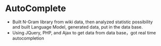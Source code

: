# AutoComplete
* Built N-Gram library from wiki data, then analyzed statistic possibility and built Language Model, generated data, put in the data base.
* Using JQuery, PHP, and Ajax to get data from data base，got real time autocompletion
